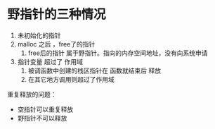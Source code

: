 # 野指针的三种情况

1. 未初始化的指针
2. malloc 之后 ，free了的指针
    1. free后的指针 属于野指针。指向的内存空间地址，没有向系统申请
3. 指针变量 超过了 作用域
    1. 被调函数中创建的栈区指针在 函数就结束后 释放
    2. 在其它地方调用则超过了作用域
    

重复释放的问题：
* 空指针可以重复释放
* 野指针不可以释放